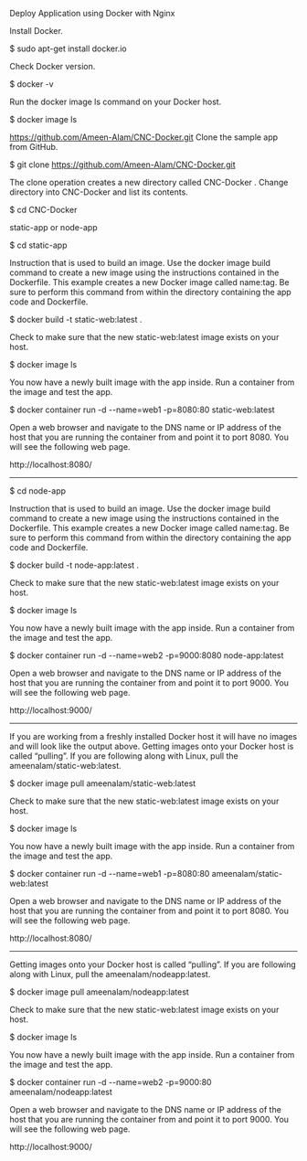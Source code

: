 Deploy Application using Docker with Nginx

Install Docker.

$ sudo apt-get install docker.io

Check Docker version.

$ docker -v

Run the docker image ls command on your Docker host.

$ docker image ls

https://github.com/Ameen-Alam/CNC-Docker.git Clone the sample app from GitHub.

$ git clone https://github.com/Ameen-Alam/CNC-Docker.git

The clone operation creates a new directory called CNC-Docker . Change directory into CNC-Docker and list its contents.

$ cd CNC-Docker

static-app or node-app

$ cd static-app

Instruction that is used to build an image. Use the docker image build command to create a new image using the instructions contained in the Dockerfile. This example creates a new Docker image called name:tag. Be sure to perform this command from within the directory containing the app code and Dockerfile.

$ docker build -t static-web:latest .

Check to make sure that the new static-web:latest image exists on your host.

$ docker image ls

You now have a newly built image with the app inside. Run a container from the image and test the app.

$ docker container run -d --name=web1 -p=8080:80 static-web:latest

Open a web browser and navigate to the DNS name or IP address of the host that you are running the container from and point it to port 8080. You will see the following web page.

http://localhost:8080/

----------------------------------------------------

$ cd node-app

Instruction that is used to build an image. Use the docker image build command to create a new image using the instructions contained in the Dockerfile. This example creates a new Docker image called name:tag. Be sure to perform this command from within the directory containing the app code and Dockerfile.

$ docker build -t node-app:latest .

Check to make sure that the new static-web:latest image exists on your host.

$ docker image ls

You now have a newly built image with the app inside. Run a container from the image and test the app.

$ docker container run -d --name=web2 -p=9000:8080 node-app:latest

Open a web browser and navigate to the DNS name or IP address of the host that you are running the container from and point it to port 9000. You will see the following web page.

http://localhost:9000/

----------------------------------------------------

If you are working from a freshly installed Docker host it will have no images and will look like the output above.
Getting images onto your Docker host is called “pulling”. If you are following along with Linux, pull the ameenalam/static-web:latest.

$ docker image pull ameenalam/static-web:latest

Check to make sure that the new static-web:latest image exists on your host.

$ docker image ls

You now have a newly built image with the app inside. Run a container from the image and test the app.

$ docker container run -d --name=web1 -p=8080:80 ameenalam/static-web:latest

Open a web browser and navigate to the DNS name or IP address of the host that you are running the container from and point it to port 8080. You will see the following web page.

http://localhost:8080/

----------------------------------------------------

Getting images onto your Docker host is called “pulling”. If you are following along with Linux, pull the ameenalam/nodeapp:latest.

$ docker image pull ameenalam/nodeapp:latest

Check to make sure that the new static-web:latest image exists on your host.

$ docker image ls

You now have a newly built image with the app inside. Run a container from the image and test the app.

$ docker container run -d --name=web2 -p=9000:80 ameenalam/nodeapp:latest

Open a web browser and navigate to the DNS name or IP address of the host that you are running the container from and point it to port 9000. You will see the following web page.

http://localhost:9000/
